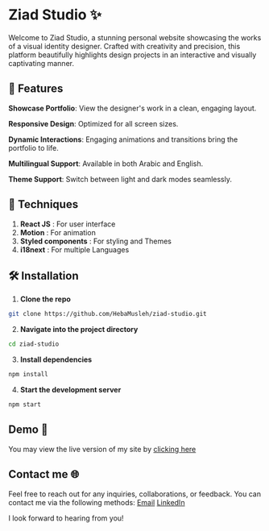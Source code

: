 # Ziad Studio ✨
Welcome to Ziad Studio, a stunning personal website showcasing the works of a visual identity designer. Crafted with creativity and precision, this platform beautifully highlights design projects in an interactive and visually captivating manner.

## 🎨 Features

**Showcase Portfolio**: View the designer's work in a clean, engaging layout.

**Responsive Design**: Optimized for all screen sizes.

**Dynamic Interactions**: Engaging animations and transitions bring the portfolio to life.

**Multilingual Support**: Available in both Arabic and English.

**Theme Support**: Switch between light and dark modes seamlessly.

## 🚀 Techniques 

1. **React JS** : For user interface 
2. **Motion** : For animation 
3. **Styled components** : For styling and Themes
4. **i18next** : For multiple Languages 

## 🛠️ Installation

1. **Clone the repo**

```bash
git clone https://github.com/HebaMusleh/ziad-studio.git
```
2. **Navigate into the project directory**
```bash
cd ziad-studio
```
3. **Install dependencies**
```bash
npm install
```
4. **Start the development server**
```bash
npm start
```
## Demo 🚀
You may view the live version of my site by [clicking here](https://ziad-studio.vercel.app)

## Contact me 🌐
Feel free to reach out for any inquiries, collaborations, or feedback. You can contact me via the following methods:
[Email](heba.a.musleh@gmail.com)
[LinkedIn](https://www.linkedin.com/in/heba-musleh)

I look forward to hearing from you!
